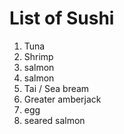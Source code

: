 # List of Sushi
1. Tuna
2. Shrimp
3. salmon
4. salmon
5. Tai / Sea bream
6. Greater amberjack
7. egg
8. seared salmon
